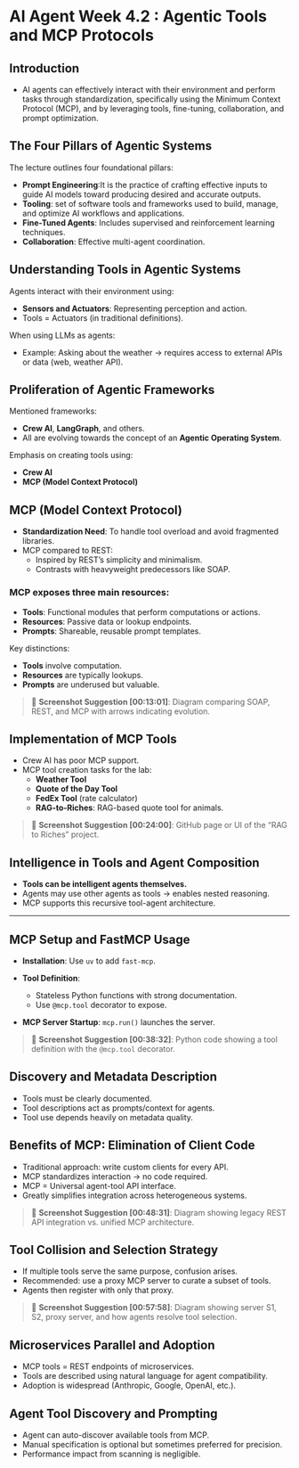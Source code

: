 # AI Agent Week 4.2 : Agentic Tools and MCP Protocols

## Introduction

- AI agents can effectively interact with their environment and perform tasks through standardization, specifically using the Minimum Context Protocol (MCP), and by leveraging tools, fine-tuning, collaboration, and prompt optimization.

## The Four Pillars of Agentic Systems

The lecture outlines four foundational pillars:
- **Prompt Engineering**:It  is the practice of crafting effective inputs to guide AI models toward producing desired and accurate outputs.
- **Tooling**: set of software tools and frameworks used to build, manage, and optimize AI workflows and applications.
- **Fine-Tuned Agents**: Includes supervised and reinforcement learning techniques.    
- **Collaboration**: Effective multi-agent coordination.
    

## Understanding Tools in Agentic Systems

Agents interact with their environment using:
- **Sensors and Actuators**: Representing perception and action.    
- Tools = Actuators (in traditional definitions).
    
When using LLMs as agents:
- Example: Asking about the weather → requires access to external APIs or data (web, weather API).

## Proliferation of Agentic Frameworks

Mentioned frameworks:
- **Crew AI**, **LangGraph**, and others.
- All are evolving towards the concept of an **Agentic Operating System**.

Emphasis on creating tools using:
- **Crew AI**
- **MCP (Model Context Protocol)**

## MCP (Model Context Protocol)

- **Standardization Need**: To handle tool overload and avoid fragmented libraries.
- MCP compared to REST:
    - Inspired by REST’s simplicity and minimalism.
    - Contrasts with heavyweight predecessors like SOAP.
        

### MCP exposes three main resources:
- **Tools**: Functional modules that perform computations or actions.
- **Resources**: Passive data or lookup endpoints.
- **Prompts**: Shareable, reusable prompt templates.
    

Key distinctions:
- **Tools** involve computation.
- **Resources** are typically lookups.
- **Prompts** are underused but valuable.
    

> 📸 **Screenshot Suggestion [00:13:01]**: Diagram comparing SOAP, REST, and MCP with arrows indicating evolution.
## Implementation of MCP Tools
- Crew AI has poor MCP support.
- MCP tool creation tasks for the lab:
    - **Weather Tool**
    - **Quote of the Day Tool**
    - **FedEx Tool** (rate calculator)
    - **RAG-to-Riches**: RAG-based quote tool for animals.
        

> 📸 **Screenshot Suggestion [00:24:00]**: GitHub page or UI of the “RAG to Riches” project.

## Intelligence in Tools and Agent Composition

- **Tools can be intelligent agents themselves.**
- Agents may use other agents as tools → enables nested reasoning.
- MCP supports this recursive tool-agent architecture.
    

---

## MCP Setup and FastMCP Usage

- **Installation**: Use `uv` to add `fast-mcp`.
- **Tool Definition**:
    - Stateless Python functions with strong documentation.
    - Use `@mcp.tool` decorator to expose.
        
- **MCP Server Startup**: `mcp.run()` launches the server.
    

> 📸 **Screenshot Suggestion [00:38:32]**: Python code showing a tool definition with the `@mcp.tool` decorator.



## Discovery and Metadata Description

- Tools must be clearly documented. 
- Tool descriptions act as prompts/context for agents.
- Tool use depends heavily on metadata quality.
    



## Benefits of MCP: Elimination of Client Code
- Traditional approach: write custom clients for every API.
- MCP standardizes interaction → no code required.
- MCP = Universal agent-tool API interface.
- Greatly simplifies integration across heterogeneous systems.
    

> 📸 **Screenshot Suggestion [00:48:31]**: Diagram showing legacy REST API integration vs. unified MCP architecture.



## Tool Collision and Selection Strategy
- If multiple tools serve the same purpose, confusion arises.
- Recommended: use a proxy MCP server to curate a subset of tools.
- Agents then register with only that proxy.
    

> 📸 **Screenshot Suggestion [00:57:58]**: Diagram showing server S1, S2, proxy server, and how agents resolve tool selection.



## Microservices Parallel and Adoption
- MCP tools = REST endpoints of microservices.
- Tools are described using natural language for agent compatibility.
- Adoption is widespread (Anthropic, Google, OpenAI, etc.).
## Agent Tool Discovery and Prompting
- Agent can auto-discover available tools from MCP.
- Manual specification is optional but sometimes preferred for precision.
- Performance impact from scanning is negligible.
    
